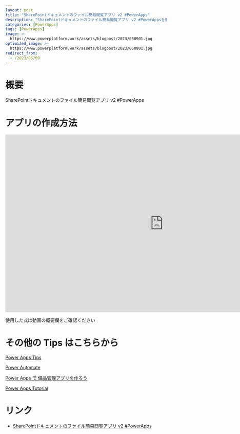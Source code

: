 ```yaml
---
layout: post
title: "SharePointドキュメントのファイル簡易閲覧アプリ v2 #PowerApps"
description: "SharePointドキュメントのファイル簡易閲覧アプリ v2 #PowerAppsを動画で分かりやすく解説"
categories: [PowerApps]
tags: [PowerApps]
image: >-
  https://www.powerplatform.work/assets/blogpost/2023/050901.jpg
optimized_image: >-
  https://www.powerplatform.work/assets/blogpost/2023/050901.jpg
redirect_from:
  - /2023/05/09
---
```



#  概要

SharePointドキュメントのファイル簡易閲覧アプリ v2 #PowerApps


# アプリの作成方法

<iframe width="983" height="553" src="https://www.youtube.com/embed/YgoxCAG02Ak" title="YouTube video player" frameborder="0" allow="accelerometer; autoplay; clipboard-write; encrypted-media; gyroscope; picture-in-picture" allowfullscreen></iframe>


使用した式は動画の概要欄をご確認ください


# その他の Tips はこちらから

[Power Apps Tips](https://www.youtube.com/watch?v=VrAQf3JQ7yM&list=PLVhFi1fb3DqakSLVMn22DDcySXh9jtzi- )


[Power Automate](https://www.youtube.com/watch?v=-YnJYT0ASEM&list=PLVhFi1fb3Dqbzic6GieqnLFgD3aTj-eHA)


[Power Apps で 備品管理アプリを作ろう](https://www.youtube.com/playlist?list=PLVhFi1fb3DqZM3HKb8Hea6XEL96990Fyn)


[Power Apps Tutorial](https://www.youtube.com/playlist?list=PLVhFi1fb3DqalxpL974VvAJvV4iWoSbe_)


# リンク


- [SharePointドキュメントのファイル簡易閲覧アプリ v2 #PowerApps](https://www.youtube.com/watch?v=YgoxCAG02Ak)

